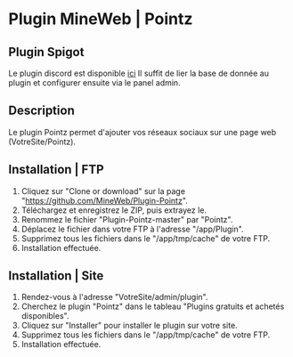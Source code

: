 # Plugin MineWeb | Pointz


## Plugin Spigot

Le plugin discord est disponible [ici](https://www.spigotmc.org/resources/pointz-mineweb-cms.62187/)
Il suffit de lier la base de donnée au plugin et configurer ensuite via le panel admin.

## Description
Le plugin Pointz permet d'ajouter vos réseaux sociaux sur une page web (VotreSite/Pointz).

## Installation | FTP
1. Cliquez sur "Clone or download" sur la page "https://github.com/MineWeb/Plugin-Pointz".
2. Téléchargez et enregistrez le ZIP, puis extrayez le.
3. Renommez le fichier "Plugin-Pointz-master" par "Pointz".
4. Déplacez le fichier dans votre FTP à l'adresse "/app/Plugin".
5. Supprimez tous les fichiers dans le "/app/tmp/cache" de votre FTP.
6. Installation effectuée.

## Installation | Site
1. Rendez-vous à l'adresse "VotreSite/admin/plugin".
2. Cherchez le plugin "Pointz" dans le tableau "Plugins gratuits et achetés disponibles".
3. Cliquez sur "Installer" pour installer le plugin sur votre site.
4. Supprimez tous les fichiers dans le "/app/tmp/cache" de votre FTP.
5. Installation effectuée.
